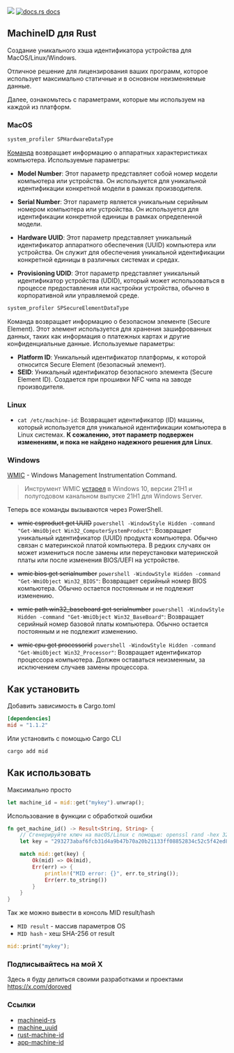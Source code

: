 <a href="https://crates.io/crates/mid"><img src="https://img.shields.io/crates/v/mid?style=for-the-badge&logo=rust&color=orange" /></a>
<a href="https://docs.rs/mid/latest/mid/">
<img src="https://img.shields.io/badge/docs-latest-blue.svg?style=for-the-badge&logo=rust&color=blue"
      alt="docs.rs docs" />
</a>

## MachineID для Rust

Создание уникального хэша идентификатора устройства для MacOS/Linux/Windows.

Отличное решение для лицензирования ваших программ, которое использует максимально статичные и в основном неизменяемые данные.

Далее, ознакомьтесь с параметрами, которые мы используем на каждой из платформ.

### MacOS

```bash
system_profiler SPHardwareDataType
```

[Команда](https://ss64.com/osx/system_profiler.html) возвращает информацию о аппаратных характеристиках компьютера. Используемые параметры:

- **Model Number**: Этот параметр представляет собой номер модели компьютера или устройства. Он используется для уникальной идентификации конкретной модели в рамках производителя.

- **Serial Number**: Этот параметр является уникальным серийным номером компьютера или устройства. Он используется для идентификации конкретной единицы в рамках определенной модели.

- **Hardware UUID**: Этот параметр представляет уникальный идентификатор аппаратного обеспечения (UUID) компьютера или устройства. Он служит для обеспечения уникальной идентификации конкретной единицы в различных системах и средах.

- **Provisioning UDID**: Этот параметр представляет уникальный идентификатор устройства (UDID), который может использоваться в процессе предоставления или настройки устройства, обычно в корпоративной или управляемой среде.

```bash
system_profiler SPSecureElementDataType
```

Команда возвращает информацию о безопасном элементе (Secure Element). Этот элемент используется для хранения зашифрованных данных, таких как информация о платежных картах и другие конфиденциальные данные. Используемые параметры:

- **Platform ID**: Уникальный идентификатор платформы, к которой относится Secure Element (безопасный элемент).
- **SEID**: Уникальный идентификатор безопасного элемента (Secure Element ID). Создается при прошивки NFC чипа на заводе производителя.

### Linux

- `cat /etc/machine-id`: Возвращает идентификатор (ID) машины, который используется для уникальной идентификации компьютера в Linux системах. **К сожалению, этот параметр подвержен изменениям, и пока не найдено надежного решения для Linux**.

### Windows

[WMIC](https://ss64.com/nt/wmic.html) - Windows Management Instrumentation Command.

> Инструмент WMIC [устарел](https://arc.net/l/quote/zgcodjij) в Windows 10, версии 21H1 и полугодовом канальном выпуске 21H1 для Windows Server.

Теперь все команды вызываются через PowerShell.

- ~~wmic csproduct get UUID~~ `powershell -WindowStyle Hidden -command "Get-WmiObject Win32_ComputerSystemProduct"`: Возвращает уникальный идентификатор (UUID) продукта компьютера. Обычно связан с материнской платой компьютера. В редких случаях он может измениться после замены или переустановки материнской платы или после изменения BIOS/UEFI на устройстве.

- ~~wmic bios get serialnumber~~ `powershell -WindowStyle Hidden -command "Get-WmiObject Win32_BIOS"`: Возвращает серийный номер BIOS компьютера. Обычно остается постоянным и не подлежит изменению.

- ~~wmic path win32_baseboard get serialnumber~~ `powershell -WindowStyle Hidden -command "Get-WmiObject Win32_BaseBoard"`: Возвращает серийный номер базовой платы компьютера. Обычно остается постоянным и не подлежит изменению.

- ~~wmic cpu get processorid~~ `powershell -WindowStyle Hidden -command "Get-WmiObject Win32_Processor"`: Возвращает идентификатор процессора компьютера. Должен оставаться неизменным, за исключением случаев замены процессора.

## Как установить

Добавить зависимость в Cargo.toml

```toml
[dependencies]
mid = "1.1.2"
```

Или установить с помощью Cargo CLI

```bash
cargo add mid
```

## Как использовать

Максимально просто

```rust
let machine_id = mid::get("mykey").unwrap();
```

Использование в функции с обработкой ошибки

```rust
fn get_machine_id() -> Result<String, String> {
    // Сгенерируйте ключ на macOS/Linux с помощью: openssl rand -hex 32
    let key = "293273abaf6fcb31d4a9b47b70a20b21133ff08852834c52c5f42ed8153b274a";

    match mid::get(key) {
        Ok(mid) => Ok(mid),
        Err(err) => {
            println!("MID error: {}", err.to_string());
            Err(err.to_string())
        }
    }
}
```

Так же можно вывести в консоль MID result/hash

- `MID result` - массив параметров OS
- `MID hash` - хеш SHA-256 от result

```rust
mid::print("mykey");
```

### Подписывайтесь на мой Х

Здесь я буду делиться своими разработками и проектами
https://x.com/doroved

### Ссылки

- [machineid-rs](https://github.com/Taptiive/machineid-rs)
- [machine_uuid](https://github.com/choicesourcing/machine_uuid)
- [rust-machine-id](https://github.com/mathstuf/rust-machine-id)
- [app-machine-id](https://github.com/d-k-bo/app-machine-id)
